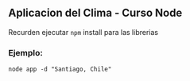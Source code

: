 ## Aplicacion del Clima - Curso Node

Recurden ejecutar ```npm``` install para las librerias

### Ejemplo:

```
node app -d "Santiago, Chile"
```